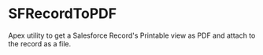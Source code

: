 # SFRecordToPDF
Apex utility to get a Salesforce Record's Printable view as PDF and attach to the record as a file. 
